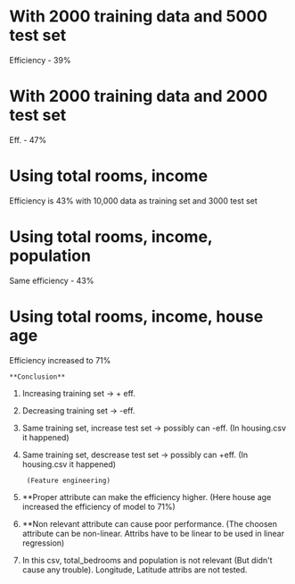# With 2000 training data and 5000 test set
Efficiency - 39%

# With 2000 training data and 2000 test set
Eff. - 47%

# Using total rooms, income
Efficiency is 43% with 10,000 data as training set and 3000 test set

# Using total rooms, income, population
Same efficiency - 43%

# Using total rooms, income, house age
Efficiency increased to 71%

	**Conclusion**
1. Increasing training set -> + eff.
2. Decreasing training set -> -eff.
3. Same training set, increase test set -> possibly can -eff.	(In housing.csv it happened)
4. Same training set, descrease test set -> possibly can +eff.	(In housing.csv it happened)

        (Feature engineering)
5. **Proper attribute can make the efficiency higher. (Here house age increased the efficiency of model to 71%)
6. **Non relevant attribute can cause poor performance. (The choosen attribute can be non-linear. Attribs have to be linear to be used in linear regression)
7. In this csv, total_bedrooms and population is not relevant (But didn't cause any trouble). Longitude, Latitude attribs are not tested.
